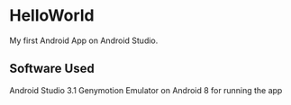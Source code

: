 # HelloWorld
My first Android App on Android Studio.

## Software Used
Android Studio 3.1
Genymotion Emulator on Android 8 for running the app

